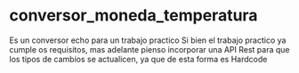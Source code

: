 # conversor_moneda_temperatura
Es un conversor echo para un trabajo practico
Si bien el trabajo practico ya cumple os requisitos, mas adelante pienso incorporar una API Rest para que los tipos de cambios se actualicen, ya que de esta forma es Hardcode
